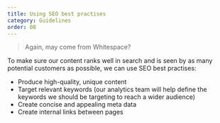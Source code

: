 ```yaml
---
title: Using SEO best practises
category: Guidelines
order: 08
---
```


> Again, may come from Whitespace?

To make sure our content ranks well in search and is seen by as many potential customers as possible, we can use SEO best practises:
* Produce high-quality, unique content
* Target relevant keywords (our analytics team will help define the keywords we should be targeting to reach a wider audience)
* Create concise and appealing meta data 
* Create internal links between pages 
